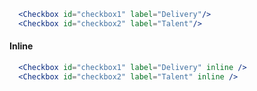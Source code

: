 ```jsx
  <Checkbox id="checkbox1" label="Delivery"/>
  <Checkbox id="checkbox2" label="Talent"/>
```

#### Inline

```jsx
  <Checkbox id="checkbox1" label="Delivery" inline />
  <Checkbox id="checkbox2" label="Talent" inline />
```